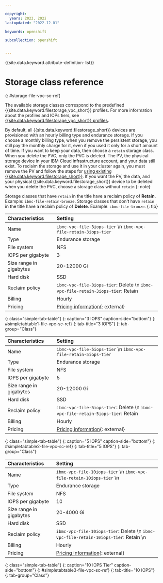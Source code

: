 ```yaml
---

copyright: 
  years: 2022, 2022
lastupdated: "2022-12-01"

keywords: openshift

subcollection: openshift


---
```


{{site.data.keyword.attribute-definition-list}}



# Storage class reference
{: #storage-file-vpc-sc-ref}

The available storage classes correspond to the predefined {{site.data.keyword.filestorage_vpc_short}} profiles. For more information about the profiles and IOPs tiers, see [{{site.data.keyword.filestorage_vpc_short}} profiles](/docs/vpc?topic=vpc-file-storage-profiles).

By default, all {{site.data.keyword.filestorage_short}} devices are provisioned with an hourly billing type and endurance storage.
If you choose a monthly billing type, when you remove the persistent storage, you still pay the monthly charge for it, even if you used it only for a short amount of time. If you want to keep your data, then choose a `retain` storage class. When you delete the PVC, only the PVC is deleted. The PV, the physical storage device in your IBM Cloud infrastructure account, and your data still exist. To reclaim the storage and use it in your cluster again, you must remove the PV and follow the steps for [using existing {{site.data.keyword.filestorage_short}}](/docs/openshift?topic=openshift-storage-file-vpc-apps). If you want the PV, the data, and your physical {{site.data.keyword.filestorage_short}} device to be deleted when you delete the PVC, choose a storage class without `retain`
{: note}


Storage classes that have `retain` in the title have a reclaim policy of **Retain**. Example: `ibmc-file-retain-bronze`. Storage classes that don't have `retain` in the title have a reclaim policy of **Delete**. Example: `ibmc-file-bronze`.
{: tip}

| Characteristics | Setting|
|:-----------------|:-----------------|
| Name | `ibmc-vpc-file-3iops-tier`  \n `ibmc-vpc-file-retain-3iops-tier` |
| Type | Endurance storage|
| File system | NFS |
| IOPS per gigabyte | 3 |
| Size range in gigabytes | 20-12000 Gi|
| Hard disk | SSD|
| Reclaim policy | `ibmc-vpc-file-3iops-tier`: Delete  \n `ibmc-vpc-file-retain-3iops-tier`: Retain |
| Billing | Hourly|
| Pricing | [Pricing information](https://www.ibm.com/cloud/file-storage/pricing){: external}|
{: class="simple-tab-table"}
{: caption="3 IOPS" caption-side="bottom"}
{: #simpletabtable1-file-vpc-sc-ref}
{: tab-title="3 IOPS"}
{: tab-group="Class"}

| Characteristics | Setting|
|:-----------------|:-----------------|
| Name | `ibmc-vpc-file-5iops-tier`  \n `ibmc-vpc-file-retain-5iops-tier` |
| Type | Endurance storage |
| File system | NFS |
| IOPS per gigabyte | 5 |
| Size range in gigabytes | 20-12000 Gi |
| Hard disk | SSD|
| Reclaim policy | `ibmc-vpc-file-5iops-tier`: Delete  \n `ibmc-vpc-file-retain-5iops-tier`: Retain |
| Billing | Hourly|
| Pricing | [Pricing information](https://www.ibm.com/cloud/virtual-servers/pricing){: external} |
{: class="simple-tab-table"}
{: caption="5 IOPS" caption-side="bottom"}
{: #simpletabtable2-file-vpc-sc-ref}
{: tab-title="5 IOPS"}
{: tab-group="Class"}

| Characteristics | Setting|
|:-----------------|:-----------------|
| Name | `ibmc-vpc-file-10iops-tier`  \n `ibmc-vpc-file-retain-10iops-tier`  \n |
| Type | Endurance storage|
| File system | NFS|
| IOPS per gigabyte | 10|
| Size range in gigabytes | 20-4000 Gi|
| Hard disk | SSD|
| Reclaim policy | `ibmc-vpc-file-10iops-tier`: Delete  \n `ibmc-vpc-file-retain-10iops-tier`: Retain   \n |
| Billing | Hourly|
| Pricing | [Pricing information](https://www.ibm.com/cloud/file-storage/pricing){: external}|
{: class="simple-tab-table"}
{: caption="10 IOPS Tier" caption-side="bottom"}
{: #simpletabtable3-file-vpc-sc-ref}
{: tab-title="10 IOPS"}
{: tab-group="Class"}

